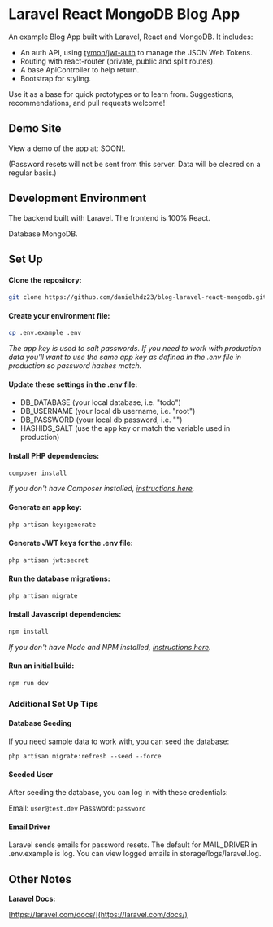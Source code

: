 # Laravel React MongoDB Blog App

An example Blog App built with Laravel, React and MongoDB. It includes:

-   An auth API, using [tymon/jwt-auth](https://github.com/tymondesigns/jwt-auth) to manage the JSON Web Tokens.
-   Routing with react-router (private, public and split routes).
-   A base ApiController to help return.
-   Bootstrap for styling.

Use it as a base for quick prototypes or to learn from. Suggestions, recommendations, and pull requests welcome!

## Demo Site

View a demo of the app at: SOON!.

(Password resets will not be sent from this server. Data will be cleared on a regular basis.)

## Development Environment

The backend built with Laravel. The frontend is 100% React.

Database MongoDB.

## Set Up

#### Clone the repository:

```bash
git clone https://github.com/danielhdz23/blog-laravel-react-mongodb.git
```

#### Create your environment file:

```bash
cp .env.example .env
```

_The app key is used to salt passwords. If you need to work with production data you'll want to use the same app key as defined in the .env file in production so password hashes match._

#### Update these settings in the .env file:

-   DB_DATABASE (your local database, i.e. "todo")
-   DB_USERNAME (your local db username, i.e. "root")
-   DB_PASSWORD (your local db password, i.e. "")
-   HASHIDS_SALT (use the app key or match the variable used in production)

#### Install PHP dependencies:

```bash
composer install
```

_If you don't have Composer installed, [instructions here](https://getcomposer.org/)._

#### Generate an app key:

```bash
php artisan key:generate
```

#### Generate JWT keys for the .env file:

```bash
php artisan jwt:secret
```

#### Run the database migrations:

```bash
php artisan migrate
```

#### Install Javascript dependencies:

```bash
npm install
```

_If you don't have Node and NPM installed, [instructions here](https://www.npmjs.com/get-npm)._

#### Run an initial build:

```bash
npm run dev
```

### Additional Set Up Tips

#### Database Seeding

If you need sample data to work with, you can seed the database:

```
php artisan migrate:refresh --seed --force
```

#### Seeded User

After seeding the database, you can log in with these credentials:

Email: `user@test.dev`
Password: `password`

#### Email Driver

Laravel sends emails for password resets. The default for MAIL_DRIVER in .env.example is log. You can view logged emails in storage/logs/laravel.log.

## Other Notes

**Laravel Docs:**

[https://laravel.com/docs/](https://laravel.com/docs/)
